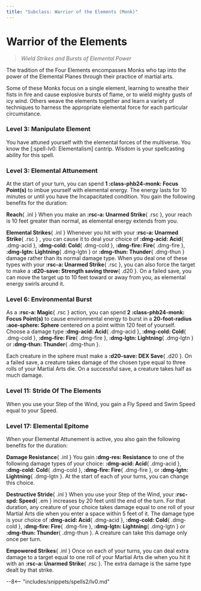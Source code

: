 ```yaml
---
title: "Subclass: Warrior of the Elements (Monk)"
---
```


<p style="display:none">
Wield Strikes and Bursts of Elemental Power
</p>

# Warrior of the Elements

> *Wield Strikes and Bursts of Elemental Power*

The tradition of the Four Elements encompasses Monks who tap into the power of the Elemental Planes through their practice of martial arts.

Some of these Monks focus on a single element, learning to wreathe their fists in fire and cause explosive bursts of flame, or to wield mighty gusts of icy wind. Others weave the elements together and learn a variety of techniques to harness the appropriate elemental force for each particular circumstance.

### Level 3: Manipulate Element

You have attuned yourself with the elemental forces of the multiverse. You know the [:spell-lv0: Elementalism] cantrip. Wisdom is your spellcasting ability for this spell.

### Level 3: Elemental Attunement

At the start of your turn, you can spend **1 :class-phb24-monk: Focus Point(s)** to imbue yourself with elemental energy. The energy lasts for 10 minutes or until you have the Incapacitated condition. You gain the following benefits for the duration:

**Reach**{ .inl } When you make an **:rsc-a: Unarmed Strike**{ .rsc }, your reach is 10 feet greater than normal, as elemental energy extends from you.
 
**Elemental Strikes**{ .inl } Whenever you hit with your **:rsc-a: Unarmed Strike**{ .rsc } , you can cause it to deal your choice of **:dmg-acid: Acid**{ .dmg-acid }, **:dmg-cold: Cold**{ .dmg-cold }, **:dmg-fire: Fire**{ .dmg-fire }, **:dmg-lgtn: Lightning**{ .dmg-lgtn } or **:dmg-thun: Thunder**{ .dmg-thun } damage rather than its normal damage type. When you deal one of these types with your **:rsc-a: Unarmed Strike**{ .rsc }, you can also force the target to make a **:d20-save: Strength saving throw**{ .d20 }. On a failed save, you can move the target up to 10 feet toward or away from you, as elemental energy swirls around it.

### Level 6: Environmental Burst

As a **:rsc-a: Magic**{ .rsc } action, you can spend **2 :class-phb24-monk: Focus Point(s)** to cause environmental energy to burst in a **20-foot-radius :aoe-sphere: Sphere** centered on a point within 120 feet of yourself. Choose a damage type **:dmg-acid: Acid**{ .dmg-acid }, **:dmg-cold: Cold**{ .dmg-cold }, **:dmg-fire: Fire**{ .dmg-fire }, **:dmg-lgtn: Lightning**{ .dmg-lgtn } or **:dmg-thun: Thunder**{ .dmg-thun }.

Each creature in the sphere must make a **:d20-save: DEX Save**{ .d20 }. On a failed save, a creature takes damage of the chosen type equal to three rolls of your Martial Arts die. On a successful save, a creature takes half as much damage.

### Level 11: Stride Of The Elements

When you use your Step of the Wind, you gain a Fly Speed and Swim Speed equal to your Speed.

### Level 17: Elemental Epitome

When your Elemental Attunement is active, you also gain the following benefits for the duration:

**Damage Resistance**{ .inl } You gain **:dmg-res: Resistance** to one of the following damage types of your choice: **:dmg-acid: Acid**{ .dmg-acid }, **:dmg-cold: Cold**{ .dmg-cold }, **:dmg-fire: Fire**{ .dmg-fire }, or **:dmg-lgtn: Lightning**{ .dmg-lgtn }. At the start of each of your turns, you can change this choice.

**Destructive Stride**{ .inl } When you use your Step of the Wind, your **:rsc-spd: Speed**{ .em } increases by 20 feet until the end of the turn. For that duration, any creature of your choice takes damage equal to one roll of your Martial Arts die when you enter a space within 5 feet of it. The damage type is your choice of **:dmg-acid: Acid**{ .dmg-acid }, **:dmg-cold: Cold**{ .dmg-cold }, **:dmg-fire: Fire**{ .dmg-fire }, **:dmg-lgtn: Lightning**{ .dmg-lgtn } or **:dmg-thun: Thunder**{ .dmg-thun }. A creature can take this damage only once per turn.

**Empowered Strikes**{ .inl } Once on each of your turns, you can deal extra damage to a target equal to one roll of your Martial Arts die when you hit it with an **:rsc-a: Unarmed Strike**{ .rsc }. The extra damage is the same type dealt by that strike.

--8<-- "includes/snippets/spells2/lv0.md"